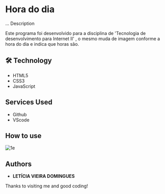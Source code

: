 # Hora do dia
... Description

Este programa foi desenvolvido para a disciplina de 'Tecnologia de desenvolvimento para Internet II' , o mesmo muda de imagem conforme a hora do dia e indica que horas são.

## 🛠 Technology 
* HTML5
* CSS3
* JavaScript
 

## Services Used
 
* Github
* VScode

## How to use
 
![1e](https://user-images.githubusercontent.com/91754673/221232466-f75a37b1-c3cd-4e0d-9809-02c3e176f775.PNG)

## Authors
 
* **LETÍCIA VIEIRA DOMINGUES**
 
 
Thanks to visiting me and good coding!
